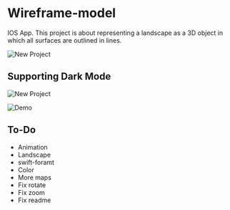 # Wireframe-model
IOS App. This project is about representing a landscape as a 3D object in which all surfaces are outlined in lines.

![New Project](https://user-images.githubusercontent.com/87498837/175066811-1fd7462d-40d8-4bb1-a5bc-705dc13c5c5d.png)

## Supporting Dark Mode
![New Project](https://user-images.githubusercontent.com/87498837/175061697-b3feafa3-8d54-4ec6-ad77-01f12d6faf0c.png)

![Demo](https://user-images.githubusercontent.com/87498837/175167283-2a992457-a564-42f9-b1e1-7a6756a925b0.gif)

## To-Do
* Animation
* Landscape
* swift-foramt
* Color
* More maps
* Fix rotate
* Fix zoom
* Fix readme
